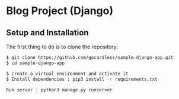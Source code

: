 # Blog Project (Django)

## Setup and Installation
The first thing to do is to clone the repository:

```sh
$ git clone https://github.com/gocardless/sample-django-app.git
$ cd sample-django-app
```

```sh
$ create a virtual environment and activate it
$ Install dependencies : pip3 install -r requirements.txt
```


```sh
Run server : python3 manage.py runserver
```